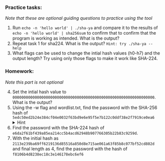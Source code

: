 ### Practice tasks:

*Note that these are optional guiding questions to practice using the tool* 

1. Run `echo -n 'hello world' | ./sha-ya` and compare it to the results of `echo -n 'hello world' | sha256sum` to confirm that to confirm that the program is working as intended. What is the output?
2. Repeat task 1 for sha224. What is the output? `Hint: try ./sha-ya --help`
3. What flags can be used to change the intial hash values (h0-h7) and the output length? Try using only those flags to make it work like SHA-224.

### Homework:

*Note this part is not optional*

4. Set the intial hash value to `0000000000000000000000000000000000000000000000000000000000000000`. What is the output?
5. Using the -w flag and wordlist.txt, find the password with the SHA-256 hash of `5edc50ed2b24e384cf04e0032f63bd9e6e95f5e7b122c0ddf38e2f7919ce0ea6`
   <details>
   <summary>Hint</summary>
   How can you filter the output to show only the hash you want? This isn't a feature given by our program, because there's an easy way to do it.
   </details>
6. Find the password with the SHA-224 hash of `e6da2f61bf439a85ea214cc5b4acd62948b907766305b22b83c9259d`.
7. With the initial hash as `2113e239ba69ff6219136d85516a850d8e715ae061a63f85b8c077bf52cd802d` and final length as 4, find the password with the hash of `f8106b4d8238ec18c3e146178ebc6ef6`
